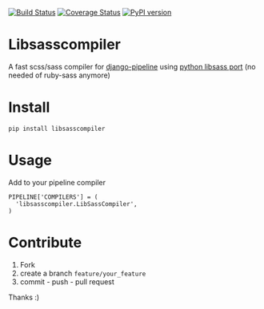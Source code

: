 
[![Build Status](https://travis-ci.org/sonic182/libsasscompiler.svg?branch=master)](https://travis-ci.org/sonic182/libsasscompiler)
[![Coverage Status](https://coveralls.io/repos/github/sonic182/libsasscompiler/badge.svg?branch=master)](https://coveralls.io/github/sonic182/libsasscompiler?branch=master)
[![PyPI version](https://badge.fury.io/py/libsasscompiler.svg)](https://badge.fury.io/py/libsasscompiler)

# Libsasscompiler

A fast scss/sass compiler for [django-pipeline](https://github.com/jazzband/django-pipeline) using [python libsass port](https://github.com/dahlia/libsass-python) (no needed of ruby-sass anymore)

# Install

`pip install libsasscompiler`

# Usage

Add to your pipeline compiler
```
PIPELINE['COMPILERS'] = (
  'libsasscompiler.LibSassCompiler',
)
```

# Contribute

1. Fork
2. create a branch `feature/your_feature`
3. commit - push - pull request

Thanks :)
